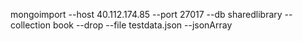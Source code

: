 mongoimport --host 40.112.174.85 --port 27017 --db sharedlibrary --collection book --drop --file testdata.json --jsonArray